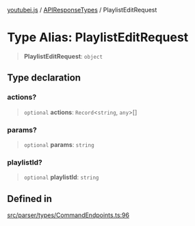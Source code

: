 [youtubei.js](../../../README.md) / [APIResponseTypes](../README.md) / PlaylistEditRequest

# Type Alias: PlaylistEditRequest

> **PlaylistEditRequest**: `object`

## Type declaration

### actions?

> `optional` **actions**: `Record`\<`string`, `any`\>[]

### params?

> `optional` **params**: `string`

### playlistId?

> `optional` **playlistId**: `string`

## Defined in

[src/parser/types/CommandEndpoints.ts:96](https://github.com/LuanRT/YouTube.js/blob/4ae0cc5c523a2080e68d6c0c1437c78fe318ea30/src/parser/types/CommandEndpoints.ts#L96)
